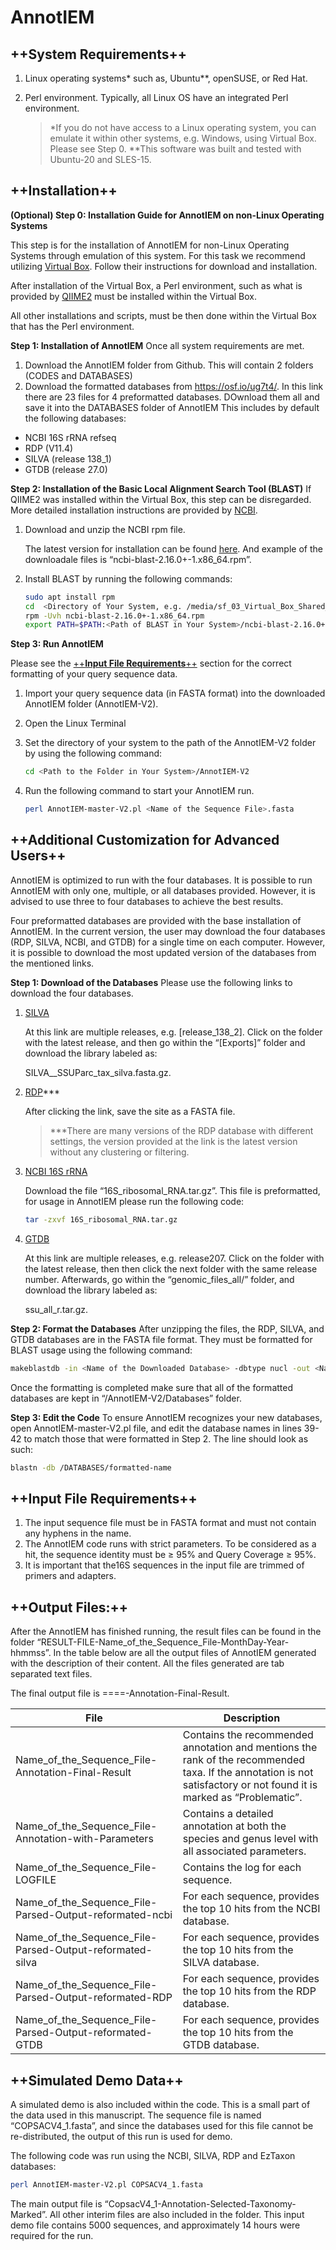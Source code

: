 # **AnnotIEM**

## ++**System Requirements**++ 
1. Linux operating systems* such as, Ubuntu**, openSUSE, or Red Hat. 
1. Perl environment. Typically, all Linux OS have an integrated Perl environment.
 
    > *If you do not have access to a Linux operating system, you can emulate it within other systems, e.g. Windows, using Virtual Box. Please see Step 0.
    > **This software was built and tested with Ubuntu-20 and SLES-15.

## ++**Installation**++
**(Optional) Step 0: Installation Guide for AnnotIEM on non-Linux Operating Systems**

This step is for the installation of AnnotIEM for non-Linux Operating Systems through emulation of this system. For this task we recommend utilizing [Virtual Box]. Follow their instructions for download and installation.

After installation of the Virtual Box, a Perl environment, such as what is provided by [QIIME2] must be installed within the Virtual Box. 

All other installations and scripts, must be then done within the Virtual Box that has the Perl environment.

**Step 1: Installation of AnnotIEM**
Once all system requirements are met.
1.	Download the AnnotIEM folder from Github. This will contain 2 folders (CODES and DATABASES)
2.  Download the formatted databases from https://osf.io/ug7t4/. In this link there are 23 files for 4 preformatted databases. DOwnload them all and save it into the DATABASES folder of AnnotIEM This includes by default the following databases:
- NCBI 16S rRNA refseq 
- RDP (V11.4)
- SILVA (release 138_1)
- GTDB (release 27.0)

**Step 2: Installation of the Basic Local Alignment Search Tool (BLAST)**
If QIIME2 was installed within the Virtual Box, this step can be disregarded. 
More detailed installation instructions are provided by [NCBI].
1.	Download and unzip the NCBI rpm file. 

    The latest version for installation can be found [here]. And example of the downloadale files is “ncbi-blast-2.16.0+-1.x86_64.rpm”. 
2.	Install BLAST by running the following commands:
    ```sh
    sudo apt install rpm
    cd  <Directory of Your System, e.g. /media/sf_03_Virtual_Box_Shared_Folder/>
    rpm -Uvh ncbi-blast-2.16.0+-1.x86_64.rpm
    export PATH=$PATH:<Path of BLAST in Your System>/ncbi-blast-2.16.0+-1.x86_64/bin
    ```

**Step 3: Run AnnotIEM**

Please see the [++**Input File Requirements**++](#++**input-file-requirements**++) section for the correct formatting of your query sequence data.
1.	Import your query sequence data (in FASTA format) into the downloaded AnnotIEM folder (AnnotIEM-V2).

1.	Open the Linux Terminal

1.	Set the directory of your system to the path of the AnnotIEM-V2 folder by using the following command:
    ```sh
    cd <Path to the Folder in Your System>/AnnotIEM-V2 
    ```
4.	Run the following command to start your AnnotIEM run.
    ```sh
    perl AnnotIEM-master-V2.pl <Name of the Sequence File>.fasta
    ```
## ++**Additional Customization for Advanced Users**++
AnnotIEM is optimized to run with the four databases. It is possible to run AnnotIEM with only one, multiple, or all databases provided. However, it is advised to use three to four databases to achieve the best results. 

Four preformatted databases are provided with the base installation of AnnotIEM. In the current version, the user may download the four databases (RDP, SILVA, NCBI, and GTDB) for a single time on each computer. However, it is possible to download the most updated version of the databases from the mentioned links. 

**Step 1: Download of the Databases**
Please use the following links to download the four databases.
1.	[SILVA]

    At this link are multiple releases, e.g. [release_138_2]. 
    Click on the folder with the latest release, and then go within the “[Exports]” folder and download the library labeled as:

    SILVA_<version number>_SSUParc_tax_silva.fasta.gz. 

2.	[RDP]***

    After clicking the link, save the site as a FASTA file.
    
    > ***There are many versions of the RDP database with different settings, the version provided at the link is the latest version without any clustering or filtering.

3.	[NCBI 16S rRNA]

    Download the file “16S_ribosomal_RNA.tar.gz”. This file is preformatted, for usage in AnnotIEM please run the following code:

    ```sh
    tar -zxvf 16S_ribosomal_RNA.tar.gz
    ```
4.	[GTDB]

    At this link are multiple releases, e.g. release207.
    Click on the folder with the latest release, then then click the next folder with the same release number. Afterwards, go within the “genomic_files_all/” folder, and download the library labeled as:

    ssu_all_r<version number>.tar.gz. 

**Step 2: Format the Databases**
After unzipping the files, the RDP, SILVA, and GTDB databases are in the FASTA file format. They must be formatted for BLAST usage using the following command:

```sh
makeblastdb -in <Name of the Downloaded Database> -dbtype nucl -out <Name of the Formatted Database>
```
Once the formatting is completed make sure that all of the formatted databases are kept in “/AnnotIEM-V2/Databases” folder. 

**Step 3: Edit the Code**
To ensure AnnotIEM recognizes your new databases, open AnnotIEM-master-V2.pl file, and edit the database names in lines 39-42 to match those that were formatted in Step 2. The line should look as such:

```sh
blastn -db /DATABASES/formatted-name
```
## ++**Input File Requirements**++

1.	The input sequence file must be in FASTA format and must not contain any hyphens in the name.
1.	The AnnotIEM code runs with strict parameters. To be considered as a hit, the sequence identity must be ≥ 95% and Query Coverage ≥ 95%. 
1.	It is important that the16S sequences in the input file are trimmed of primers and adapters. 

## ++**Output Files:**++
After the AnnotIEM has finished running, the result files can be found in the folder “RESULT-FILE-Name_of_the_Sequence_File-MonthDay-Year-hhmmss”. In the table below are all the output files of AnnotIEM generated with the description of their content. All the files generated are tab separated text files.

The final output file is ==<Name of the Sequence File>==-Annotation-Final-Result.

| File | Description |
| ------ | ------ |
| Name_of_the_Sequence_File-Annotation-Final-Result | Contains the recommended annotation and mentions the rank of the recommended taxa. If the annotation is not satisfactory or not found it is marked as “Problematic”. |
| Name_of_the_Sequence_File-Annotation-with-Parameters | Contains a detailed annotation at both the species and genus level with all associated parameters. |
| Name_of_the_Sequence_File-LOGFILE | Contains the log for each sequence. |
| Name_of_the_Sequence_File-Parsed-Output-reformated-ncbi | For each sequence, provides the top 10 hits from the NCBI database. |
| Name_of_the_Sequence_File-Parsed-Output-reformated-silva | For each sequence, provides the top 10 hits from the SILVA database. |
| Name_of_the_Sequence_File-Parsed-Output-reformated-RDP | For each sequence, provides the top 10 hits from the RDP database. |
| Name_of_the_Sequence_File-Parsed-Output-reformated-GTDB | For each sequence, provides the top 10 hits from the GTDB database. |

## ++**Simulated Demo Data**++
A simulated demo is also included within the code. This is a small part of the data used in this manuscript. The sequence file is named “COPSACV4_1.fasta”, and since the databases used for this file cannot be re-distributed, the output of this run is used for demo. 

The following code was run using the NCBI, SILVA, RDP and EzTaxon databases:

```sh
perl AnnotIEM-master-V2.pl COPSACV4_1.fasta
```
The main output file is “CopsacV4_1-Annotation-Selected-Taxonomy-Marked”. All other interim files are also included in the folder. This input demo file contains 5000 sequences, and approximately 14 hours were required for the run.



[Virtual Box]: <https://www.virtualbox.org/wiki/Downloads>
[QIIME2]: <https://qiime2.org/>
[NCBI]: <https://www.ncbi.nlm.nih.gov/books/NBK52640>
[here]: <https://ftp.ncbi.nlm.nih.gov/blast/executables/blast+/LATEST/>
[SILVA]: <https://www.arb-silva.de/no_cache/download/archive>
[RDP]: <https://ftp.ebi.ac.uk/pub/databases/RNAcentral/current_release/sequences/by-database/rdp.fasta>
[NCBI 16S rRNA]: <https://ftp.ncbi.nlm.nih.gov/blast/db/>
[GTDB]: <https://data.ace.uq.edu.au/public/gtdb/data/releases/>
